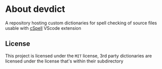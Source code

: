 
# About devdict

A repository hosting custom dictionaries for spell checking of source files usable with
[cSpell](https://github.com/streetsidesoftware/cspell) VScode extension

## License

This project is licensed under the `MIT` license, 3rd party dictionaries are licensed under the
license that's within their subdirectory
